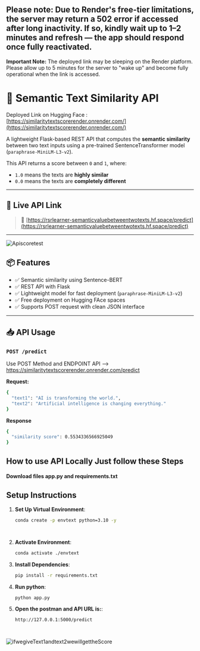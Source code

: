 ## Please note: Due to Render's free-tier limitations, the server may return a 502 error if accessed after long inactivity. If so, kindly wait up to 1–2 minutes and refresh — the app should respond once fully reactivated.
**Important Note:** The deployed link may be sleeping on the Render platform. Please allow up to 5 minutes for the server to "wake up" and become fully operational when the link is accessed.


# 🧠 Semantic Text Similarity API 
Deployed Link on Hugging Face : [https://similaritytextscorerender.onrender.com/](https://similaritytextscorerender.onrender.com/)

A lightweight Flask-based REST API that computes the **semantic similarity** between two text inputs using a pre-trained SentenceTransformer model (`paraphrase-MiniLM-L3-v2`). 

This API returns a score between `0` and `1`, where:
- `1.0` means the texts are **highly similar**
- `0.0` means the texts are **completely different**

---

## 🚀 Live API Link 

> 🔗 [https://rsrlearner-semanticvaluebetweentwotexts.hf.space/predict](https://rsrlearner-semanticvaluebetweentwotexts.hf.space/predict)
---
![Apiscoretest](Apiscoretest.png)
## 📦 Features

- ✅ Semantic similarity using Sentence-BERT
- ✅ REST API with Flask
- ✅ Lightweight model for fast deployment (`paraphrase-MiniLM-L3-v2`)
- ✅ Free deployment on Hugging FAce spaces
- ✅ Supports POST request with clean JSON interface

---

## 📥 API Usage

### `POST /predict`
Use POST Method and ENDPOINT API --> https://similaritytextscorerender.onrender.com/predict

**Request:**

```bash
{
  "text1": "AI is transforming the world.",
  "text2": "Artificial intelligence is changing everything."
}
```

**Response**
```bash
{
  "similarity score": 0.5534336566925049
}
```




## How to use API Locally Just follow these Steps
 #### Download files app.py and requirements.txt
## Setup Instructions
1. **Set Up Virtual Environment**:
   ```bash
   conda create -p envtext python=3.10 -y

   


2. **Activate Environment**:
   ```bash
   conda activate ./envtext

3. **Install Dependencies**:
   ```bash
   pip install -r requirements.txt


3. **Run python**:
   ```bash
   python app.py


5. **Open the postman and API URL is:**:
   ```bash
   http://127.0.0.1:5000/predict




![ifwegiveText1andtext2wewillgettheScore](OutputTextScore.png)
